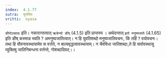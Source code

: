 ```yaml
---
index:  4.1.77
sutra:  यूनस्तिः
vritti:  nyasa
---
```


`ङीपोऽपवादः` इति। नकारान्तत्वात् `ऋन्नेभ्यो ङीप्` (4.1.5) इति प्राप्तस्य । अथेदन्तात् `इतो मनुष्यजातेः` (4.1.65) इति ङीष् कस्मान्न भवति ? अमनुष्यजातित्वात्। न हि युवतिशब्दो मनुष्यजातिवचनः, किं तर्हि ? वयोवचनः। तथा हि यौवनावस्थायामेव स वर्त्तते, न बाल्यवृद्धत्वावस्थायाम्। न चैवंविधा जातिशब्दाः,ते हि सर्वावस्थासु व्युक्तिषु जातिनिबन्धना वर्त्तन्ते, गोशब्दादिवत्।।

